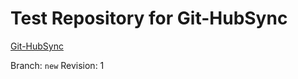 # Test Repository for Git-HubSync

[Git-HubSync](https://github.com/iquiw/git-hubsync)

Branch: `new`
Revision: 1
